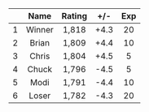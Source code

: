 | |Name|Rating|+/-|Exp|
|-|:--:|:----:|:-:|:-:|
|1|Winner|1,818|+4.3|20|
|2|Brian|1,809|+4.4|10|
|3|Chris|1,804|+4.5|5|
|4|Chuck|1,796|-4.5|5|
|5|Modi|1,791|-4.4|10|
|6|Loser|1,782|-4.3|20|
